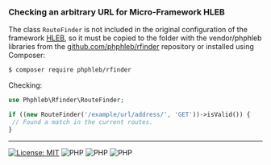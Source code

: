 ### Checking an arbitrary URL for Micro-Framework HLEB


The class `RouteFinder` is not included in the original configuration of the framework [HLEB](https://github.com/phphleb/hleb), so it must be copied to the folder with the vendor/phphleb  libraries from the [github.com/phphleb/rfinder](https://github.com/phphleb/rfinder)  repository or installed using Composer:

 ```bash
 $ composer require phphleb/rfinder
 ```

Checking:
 ```php
use Phphleb\Rfinder\RouteFinder;

if ((new RouteFinder('/example/url/address/', 'GET'))->isValid()) {
  // Found a match in the current routes.
}

```

-----------------------------------

[![License: MIT](https://img.shields.io/badge/License-MIT%20(Free)-brightgreen.svg)](https://github.com/phphleb/draft/blob/main/LICENSE) ![PHP](https://img.shields.io/badge/PHP-7-blue) ![PHP](https://img.shields.io/badge/PHP-8-blue) ![PHP](https://img.shields.io/badge/HLEB%20Framework->=1.5.73-brightgreen)

